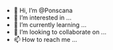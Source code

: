 - 👋 Hi, I’m @Ponscana
- 👀 I’m interested in ...
- 🌱 I’m currently learning ...
- 💞️ I’m looking to collaborate on ...
- 📫 How to reach me ...

<!---
Ponscana/Ponscana is a ✨ special ✨ repository because its `README.md` (this file) appears on your GitHub profile.
You can click the Preview link to take a look at your changes.
--->

